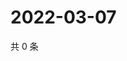# 2022-03-07

共 0 条

<!-- BEGIN WEIBO -->
<!-- 最后更新时间 Mon Mar 07 2022 01:11:23 GMT+0800 (China Standard Time) -->

<!-- END WEIBO -->
